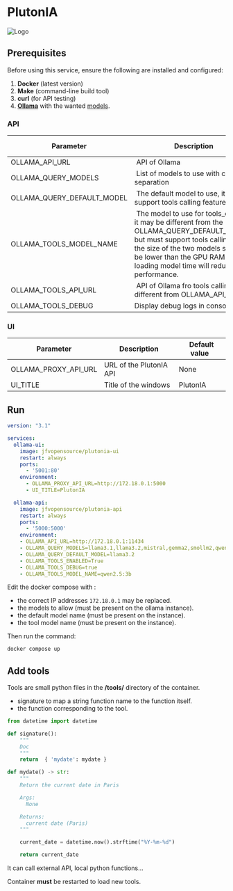 # PlutonIA

![Logo](https://cdn2.iconfinder.com/data/icons/solar_system_png/512/Pluto.png)

## **Prerequisites**
Before using this service, ensure the following are installed and configured:
1. **Docker** (latest version)
2. **Make** (command-line build tool)
3. **curl** (for API testing)
4. **[Ollama](https://ollama.com/)** with the wanted [models](https://ollama.com/search?c=tools).

### API

| Parameter | Description | Default value |
| --------- | ----------- | ------------- |
|OLLAMA_API_URL| API of Ollama |None |
|OLLAMA_QUERY_MODELS| List of models to use with comma separation |None |
|OLLAMA_QUERY_DEFAULT_MODEL| The default model to use, it should support tools calling feature|None |
|OLLAMA_TOOLS_MODEL_NAME| The model to use for tools_calling, it may be different from the OLLAMA_QUERY_DEFAULT_MODEL but must support tools calling. Note the size of the two models shoukd be lower than the GPU RAM else loading model time will reduce performance.|None |
|OLLAMA_TOOLS_API_URL| API of Ollama fro tools calling if different from OLLAMA_API_URL|None |
|OLLAMA_TOOLS_DEBUG| Display debug logs in console |False|

### UI

| Parameter | Description | Default value |
| --------- | ----------- | ------------- |
| OLLAMA_PROXY_API_URL | URL of the PlutonIA API |None |
| UI_TITLE | Title of the windows |PlutonIA|

## Run

~~~ yaml
version: "3.1"

services:
  ollama-ui:
    image: jfvopensource/plutonia-ui
    restart: always
    ports:
      - '5001:80'
    environment:
      - OLLAMA_PROXY_API_URL=http://172.18.0.1:5000
      - UI_TITLE=PlutonIA

  ollama-api:
    image: jfvopensource/plutonia-api
    restart: always
    ports:
      - '5000:5000'
    environment:
    - OLLAMA_API_URL=http://172.18.0.1:11434
    - OLLAMA_QUERY_MODELS=llama3.1,llama3.2,mistral,gemma2,smollm2,qwen2.5,deepscaler,openthinker,deepseek-r1
    - OLLAMA_QUERY_DEFAULT_MODEL=llama3.2
    - OLLAMA_TOOLS_ENABLED=True
    - OLLAMA_TOOLS_DEBUG=true
    - OLLAMA_TOOLS_MODEL_NAME=qwen2.5:3b
~~~

Edit the docker compose with :
* the correct IP addresses `172.18.0.1` may be replaced.
* the models to allow (must be present on the ollama instance).
* the default model name (must be present on the instance).
* the tool model name (must be present on the instance).

Then run the command:

~~~bash
docker compose up
~~~


## Add tools

Tools are small python files in the **/tools/** directory of the container.

* signature to map a string function name to the function itself.
* the function corresponding to the tool.

~~~python
from datetime import datetime

def signature():
    """
    Doc
    """
    return  { 'mydate': mydate }

def mydate() -> str:
    """
    Return the current date in Paris

    Args:
      None

    Returns:
      current date (Paris)
    """

    current_date = datetime.now().strftime("%Y-%m-%d")

    return current_date
~~~

It can call external API, local python functions...

Container **must** be restarted to load new tools.